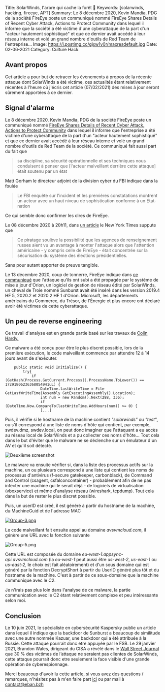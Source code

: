 Title: SolarWinds, l'arbre qui cache la forêt 👾
Keywords: [solarwinds, hacking, fireeye, APT]
Summary: Le 8 décembre 2020, Kevin Mandia, PDG de la société FireEye poste un communiqué nommé FireEye Shares Details of Recent Cyber Attack, Actions to Protect Community dans lequel il informe que la société a été victime d'une cyberattaque de la part d'un "acteur hautement sophistiqué" et que ce dernier avait accédé à leur réseau interne et volé un grand nombre d'outils de Red Team de l'entreprise...
Image: https://i.postimg.cc/gjxw1v0r/maxresdefault.jpg
Date: 02-06-2021
Category: Culture Hack

## Avant propos

Cet article a pour but de retracer les évènements à propos de la récente attaque dont SolarWinds a été victime, ces actualités étant relativement récentes à l'heure où j'écris cet article (07/02/2021) des mises à jour seront sûrement apportées à ce dernier.

## Signal d'alarme

Le 8 décembre 2020, Kevin Mandia, PDG de la société FireEye poste un communiqué nommé [FireEye Shares Details of Recent Cyber Attack, Actions to Protect Community](https://www.fireeye.com/blog/products-and-services/2020/12/fireeye-shares-details-of-recent-cyber-attack-actions-to-protect-community.html) dans lequel il informe que l'entreprise a été victime d'une cyberattaque de la part d'un "acteur hautement sophistiqué" et que ce dernier avait accédé à leur réseau interne et volé un grand nombre d'outils de Red Team de la société. Ce communiqué fait aussi part du fait que 

> sa discipline, sa sécurité opérationnelle et ses techniques nous conduisent à penser que [l'acteur malveillant derrière cette attaque] était soutenu par un état

Matt Gorham le directeur adjoint de la division cyber du FBI indique dans la foulée

> Le FBI enquête sur l'incident  et les premières constatations montrent un acteur avec un haut niveau de sophistication conforme à un État-nation

Ce qui semble donc confirmer les dires de FireEye.

Le 08 décembre 2020 à 20h11, dans [un article](https://www.nytimes.com/2020/12/08/technology/fireeye-hacked-russians.html) le New York Times suppute que 

> Ce piratage soulève la possibilité que les agences de renseignement russes aient vu un avantage à monter l'attaque alors que l'attention américaine - y compris celle de FireEye - était concentrée sur la sécurisation du système des élections présidentielles.

Sans pour autant apporter de preuve tangible.

Le 13 décembre 2020, coup de tonnerre, FireEye indique dans [ce communiqué](https://www.fireeye.com/blog/products-and-services/2020/12/global-intrusion-campaign-leverages-software-supply-chain-compromise.html) que l'attaque qu'ils ont subi a été propagée par le système de mise à jour d'Orion, un logiciel de gestion de réseau édité par SolarWinds, un cheval de Troie nommé Sunburst avait été inséré dans les version 2019.4 HF 5, 2020.2 et 2020.2 HF 1 d'Orion. Microsoft, les départements américains du Commerce, du Trésor, de l'Énergie et plus encore ont déclaré avoir été victimes de cette cyberattaque.

## Un peu de reverse engineering

Ce travail d'analyse est en grande partie basé sur les travaux de [Colin Hardy.](https://www.youtube.com/channel/UCND1KVdVt8A580SjdaS4cZg)

Ce malware a été conçu pour être le plus discret possible, lors de la première exécution, le code malveillant commence par attendre 12 à 14 jours avant de s'exécuter.
```:::C#
	public static void Initialize() {
		try{
			if (GetHash(Process.GetCurrent.Process().ProcessName.ToLower()) == 17291806236368054941uL) {
				DateTime.lastWriteTime = File GetLastWriteTime(Assembly GetExecutingAssembly().Location);
				int num = new Random().Next(288, 336);
				if (DateTime.Now.CompareTo(lastWriteTime.AddHours(num)) >= 0) {
				[...]
```

Puis, il vérifie si le hostname de la machine contient *"solarwinds"* ou *"test"*, ou s'il correspond à une liste de noms d'hôte qui contient, par exemple, swdev.dmz, swdev.local, on peut donc imaginer que l'attaquant a eu accès au réseau local de SolarWinds et a pu collecter ces noms d'hôte... Tout cela dans le but d'éviter que le malware ne se déclenche sur un émulateur d'un AV et qu'il soit détecté. 

![Deuxième screenshot](https://i.postimg.cc/d0V8cwKf/Group-2-6.png)

Le malware va ensuite vérifier si, dans la liste des processus actifs sur la machine, un ou plusieurs correspond à une liste qui contient les noms de processus d'antivirus (f-secure gatekeeper, carbonblack), de Command and Control (csagent, csfalconcontainer) - probablement afin de ne pas infecter une machine qui le serait déjà - de logiciels de virtualisation (vboxservice) et même d'analyse réseau (wireshark, tcpdump). Tout cela dans la but de rester le plus discret possible.

Puis, un userID est créé, il est généré à partir du hostname de la machine, du MachineGuid et de l'adresse MAC

[![Group-3.png](https://i.postimg.cc/htfSk55r/Group-3.png)](https://postimg.cc/SnbF8Dq2)

Le code malveillant fait ensuite appel au domaine *avsvmcloud.com*, il génère une URL avec la fonction suivante

![Group-5.png](https://i.postimg.cc/NFngF8yT/Group-5.png)

Cette URL est composée du domaine *eu-west-1.appsync-api.avsvmcloud.com* (la *eu-west-1* peut aussi être *us-west-2*, *us-east-1* ou *us-east-2*, le choix est fait aléatoirement) et d'un sous domaine qui est généré par la fonction DecryptShort à partir du UserID généré plus tôt et du hostname de la machine. C'est à partir de ce sous-domaine que la machine communique avec le C2.

Je n'irais pas plus loin dans l'analyse de ce malware, la partie communication avec le C2 étant relativement complexe et peu intéressante selon moi.

## Conclusion

Le 10 juin 2021, le spécialiste en cybersécurité Kaspersky publie un article dans lequel il indique que la backdoor de Sunburst a beaucoup de similitude avec une autre nommée Kazuar, une backdoor qui a été attribuée à la Russie. Cette attaque pourrait donc etre appuyée par le FSB. Le 29 janvier 2021, Brandon Wales, dirigeant du CISA a révélé dans le [Wall Street Journal](https://www.wsj.com/articles/suspected-russian-hack-extends-far-beyond-solarwinds-software-investigators-say-11611921601) que 30 % des victimes de l’attaque ne seraient pas clientes de SolarWinds, cette attaque pourrait donc etre seulement la face visible d'une grande opération de cyberespionnage.

Merci beaucoup d'avoir lu cette article, si vous avez des questions / remarques, n'hésitez pas à m'en faire part [ici](https://twitter.com/eban_non/status/1358429605376458752) ou par mail à [contact@eban.bzh](mailto:contact+blog@eban.bzh)
